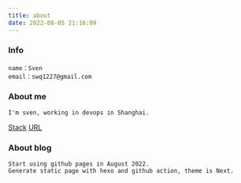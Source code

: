 ```yaml
---
title: about
date: 2022-08-05 21:16:09
---
```

### Info
```
name：Sven
email：swq1227@gmail.com
```
### About me
```
I'm sven, working in devops in Shanghai.
```
[Stack](https://www.svenshen.com/stack/)
[URL](https://www.svenshen.com/URL/)
### About blog
```
Start using github pages in August 2022.
Generate static page with hexo and github action, theme is Next.
```
